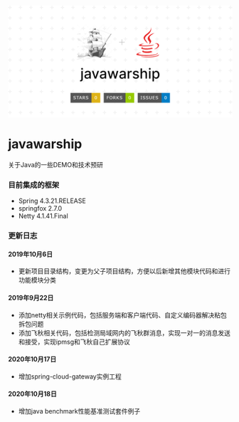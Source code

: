 ![](javawarship.png)
# javawarship
关于Java的一些DEMO和技术预研

### 目前集成的框架
* Spring 4.3.21.RELEASE
* springfox 2.7.0
* Netty 4.1.41.Final

### 更新日志

#### 2019年10月6日
* 更新项目目录结构，变更为父子项目结构，方便以后新增其他模块代码和进行功能模块分类

#### 2019年9月22日
* 添加netty相关示例代码，包括服务端和客户端代码、自定义编码器解决粘包拆包问题
* 添加飞秋相关代码，包括检测局域网内的飞秋群消息，实现一对一的消息发送和接受，实现ipmsg和飞秋自己扩展协议

#### 2020年10月17日
* 增加spring-cloud-gateway实例工程

#### 2020年10月18日
* 增加java benchmark性能基准测试套件例子
